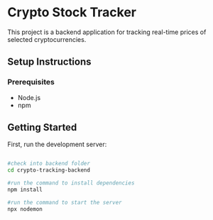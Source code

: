 # Crypto Stock Tracker

This project is a backend application for tracking real-time prices of selected cryptocurrencies.

## Setup Instructions

### Prerequisites

- Node.js
- npm

## Getting Started

First, run the development server:

```bash

#check into backend folder
cd crypto-tracking-backend

#run the command to install dependencies
npm install

#run the command to start the server
npx nodemon 
```
